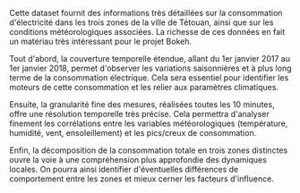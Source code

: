 Cette dataset fournit des informations très détaillées sur la consommation d'électricité dans les trois zones de la ville de Tétouan, ainsi que sur les conditions météorologiques associées. La richesse de ces données en fait un matériau très intéressant pour le projet Bokeh.

Tout d'abord, la couverture temporelle étendue, allant du 1er janvier 2017 au 1er janvier 2018, permet d'observer les variations saisonnières et à plus long terme de la consommation électrique. Cela sera essentiel pour identifier les moteurs de cette consommation et les relier aux paramètres climatiques.

Ensuite, la granularité fine des mesures, réalisées toutes les 10 minutes, offre une résolution temporelle très précise. Cela permettra d'analyser finement les corrélations entre les variables météorologiques (température, humidité, vent, ensoleillement) et les pics/creux de consommation.

Enfin, la décomposition de la consommation totale en trois zones distinctes ouvre la voie à une compréhension plus approfondie des dynamiques locales. On pourra ainsi identifier d'éventuelles différences de comportement entre les zones et mieux cerner les facteurs d'influence.
